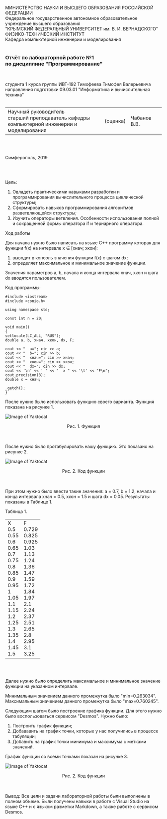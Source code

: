 МИНИСТЕРСТВО НАУКИ  И ВЫСШЕГО ОБРАЗОВАНИЯ РОССИЙСКОЙ ФЕДЕРАЦИИ  
Федеральное государственное автономное образовательное учреждение высшего образования  
"КРЫМСКИЙ ФЕДЕРАЛЬНЫЙ УНИВЕРСИТЕТ им. В. И. ВЕРНАДСКОГО"  
ФИЗИКО-ТЕХНИЧЕСКИЙ ИНСТИТУТ  
Кафедра компьютерной инженерии и моделирования
<br/><br/>

### Отчёт по лабораторной работе №1<br/> по дисциплине "Программирование"
<br/>

студента 1 курса группы ИВТ-192
Тимофеева Тимофея Валерьевича
направления подготовки 09.03.01 "Информатика и вычислительная техника"  
<br/>

<table>
<tr><td>Научный руководитель<br/> старший преподаватель кафедры<br/> компьютерной инженерии и моделирования</td>
<td>(оценка)</td>
<td>Чабанов В.В.</td>
</tr>
</table>
<br/><br/>

Симферополь, 2019

<br/><br/>

Цель:
1. Овладеть практическими навыками разработки и программирования вычислительного процесса циклической структуры;
2. Сформировать навыков программирования алгоритмов разветвляющейся структуры;
3. Изучить операторы ветвления. Особенности использования полной и сокращенной формы оператора if и тернарного оператора.

Ход работы

Для начала нужно было написать на языке C++ программу которая для функции f(x) на интервале x ∈ [хнач; xкон]:
1. выводит в консоль значения функции f(x) с шагом dx;
2. определяет максимальное и минимальное значение функции.

Значения параметров a, b, начала и конца интервала хнач, xкон и шага dx вводятся пользователем.

Код программы:

    #include <iostream>
    #include <conio.h>

    using namespace std;

    const int n = 20;

    void main()
    {
    setlocale(LC_ALL, "RUS");
	double a, b, xнач, xкон, dx, F;
	
	cout << "  a="; cin >> a;
	cout << "  b="; cin >> b;
	cout << "  xнач="; cin >> xнач;
	cout << "  xкон="; cin >> xкон;
	cout << "  dx="; cin >> dx;
	cout << '\n' << ' ' << "  x " << '\t' << "F\n";
	cout.precision(3);
	double x = xнач;
	
	_getch();
    }

После нужно было использовать функцию своего варианта. Функция показана на рисунке 1.

![Image of Yaktocat](https://github.com/valeti00/labrab/blob/master/labrab2/chrome_Xq9Dxxg7rj.png?raw=true) 
<center>Рис. 1. Функция</center>
<br/><br/>

После нужно было протабулировать нашу функцию. Это показано на рисунке 2.

![Image of Yaktocat](https://github.com/valeti00/labrab/blob/master/labrab2/devenv_fvQx6IA1ry.png?raw=true) 
<center>Рис. 2. Код функции</center>
<br/><br/>


При этом нужно было ввести такие значения: a = 0.7, b = 1.2, начала и конца интервала хнач = 0.5, xкон = 1.5 и шага dx = 0.05. Результаты показаны в Таблице 1.

Таблица 1.

<table>
<tr><td>X<br/>0.5<br/>0.55<br/>0.6<br/>0.65<br/>0.7<br/>0.75<br/>0.8<br/>0.85<br/>0.9<br/>0.95<br/>1<br/>1.05<br/>1.1<br/>1.15<br/>1.2<br/>1.25<br/>1.3<br/>1.35<br/>1.4<br/>1.45<br/>1.5</td>
<td>F<br/>0.729<br/>0.825<br/>0.925<br/>1.03<br/>1.13<br/>1.24<br/>1.36<br/>1.47<br/>1.59<br/>1.72<br/>1.84<br/>1.97<br/>2.1<br/>2.24<br/>2.37<br/>2.51<br/>2.65<br/>2.8<br/>2.95<br/>3.1<br/>3.25<br/>
</tr>
</table>
<br/><br/>

Далее нужно было определить максимальное и минимальное значение функции на указанном интервале. 

Минимальным значением данного промежутка было "min=0.263034".
Максимальным значением данного промежутка было "max=0.760245".

Следующим шагом было построение графика функции. Для этого нужно было воспользоваться сервисом "Desmos". Нужно было:
1. Построить график функции;
2. Добававить на график точки, которые у нас получились в процессе табуляции;
3. Добавить на график точки минимума и максимума с метками значений.

График функции со всеми точками показан на рисунке 3.

![Image of Yaktocat](https://github.com/valeti00/labrab/blob/master/labrab2/chrome_90sYh78HKc.png?raw=true) 
<center>Рис. 2. Код функции</center>
<br/><br/>

Вывод: Все цели и задачи лабораторной работы были выполнены в полном объеме. Были получены навыки в работе с Visual Studio на языке C++ и с языком разметки Markdown, а также работе с сервисом Desmos.

